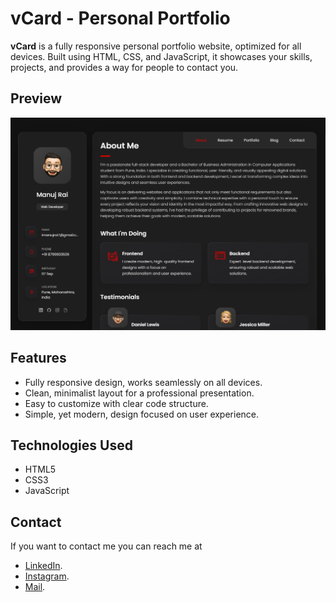 # vCard - Personal Portfolio

**vCard** is a fully responsive personal portfolio website, optimized for all devices. Built using HTML, CSS, and JavaScript, it showcases your skills, projects, and provides a way for people to contact you.

## Preview
[![vCard Portfolio Preview](./assets/images/vcard-portfolio.png)](https://manuj-rai-portfolio.vercel.app/)


## Features

- Fully responsive design, works seamlessly on all devices.
- Clean, minimalist layout for a professional presentation.
- Easy to customize with clear code structure.
- Simple, yet modern, design focused on user experience.

## Technologies Used

- HTML5
- CSS3
- JavaScript

## Contact

If you want to contact me you can reach me at
- [LinkedIn](https://www.linkedin.com/in/manujrai/).
- [Instagram](https://www.instagram.com/manuj_rai_official).
- [Mail](mailto:imanujrai7@gmail.com).

